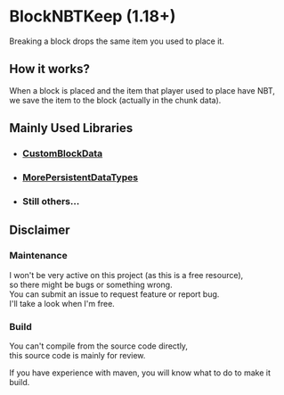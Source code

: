 # BlockNBTKeep (1.18+)

Breaking a block drops the same item you used to place it.

## How it works?

When a block is placed and the item that player used to place have NBT,\
we save the item to the block (actually in the chunk data).

## Mainly Used Libraries

- ### [CustomBlockData](https://github.com/mfnalex/CustomBlockData)
- ### [MorePersistentDataTypes](https://github.com/mfnalex/MorePersistentDataTypes)
- ### Still others...

## Disclaimer

### Maintenance
I won't be very active on this project (as this is a free resource),\
so there might be bugs or something wrong.\
You can submit an issue to request feature or report bug.\
I'll take a look when I'm free.

### Build

You can't compile from the source code directly,\
this source code is mainly for review.

If you have experience with maven,
you will know what to do to make it build.